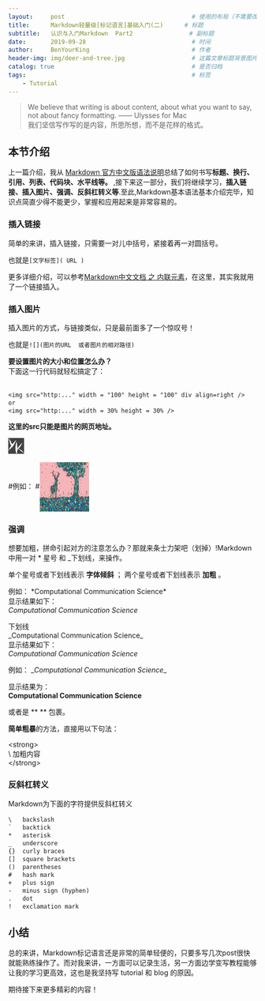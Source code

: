 ```yaml
---
layout:     post                                    # 使用的布局（不需要改）
title:      Markdown轻量级[标记语言]基础入门(二)      # 标题 
subtitle:   认识与入门Markdown  Part2                # 副标题
date:       2019-09-28                              # 时间
author:     BenYourKing                             # 作者
header-img: img/deer-and-tree.jpg                   # 这篇文章标题背景图片
catalog: true                                       # 是否归档
tags:                                               # 标签
    - Tutorial
---
```



> We believe that writing is about content, about what you want to say,     
> not about fancy formatting. —— Ulysses for Mac      
> 我们坚信写作写的是内容，所思所想，而不是花样的格式。     

           
## 本节介绍

上一篇介绍，我从 [Markdown 官方中文版语法说明](https://markdown-zh.readthedocs.io/en/latest/)总结了如何书写<strong>标题、换行、引用、列表、代码块、水平线等。 </strong> ,接下来这一部分，我们将继续学习，<strong>插入链接、插入图片、强调、反斜杠转义等</strong>.至此,Markdown基本语法基本介绍完毕，知识点简直少得不能更少，掌握和应用起来是非常容易的。
            
### 插入链接

简单的来讲，插入链接，只需要一对儿中括号，紧接着再一对圆括号。             

也就是`[文字标签]( URL )`

更多详细介绍，可以参考[Markdown中文文档 之 内联元素](https://markdown-zh.readthedocs.io/en/latest/spanelements/)，在这里，其实我就用了一个链接插入。


### 插入图片

插入图片的方式，与链接类似，只是最前面多了一个惊叹号！         
             
也就是`![](图片的URL  或者图片的相对路径)`

__要设置图片的大小和位置怎么办？__         
下面这一行代码就轻松搞定了：

```

<img src="http:..." width = "100" height = "100" div align=right />         
or
<img src="http:..." width = 30% height = 30% />

```
**这里的src只能是图片的网页地址。**


![](img/favicon.ico) 


#例如：
#<img src="img/deer-and-tree.jpg" width = "100" height = "100" div align=center />


### 强调

想要加粗，拼命引起对方的注意怎么办？那就来条士力架吧（划掉）!Markdown中用一对 \* 星号 和 \_下划线，来操作。         

单个星号或者下划线表示 **字体倾斜** ； 两个星号或者下划线表示  **加粗** 。

例如：
\*Computational Communication Science*          
显示结果如下：         
*Computational Communication Science*
          
下划线      
\_Computational Communication Science_          
显示结果如下：            
_Computational Communication Science_            

例如：
\__Computational Communication Science__                   

显示结果为：       
__Computational Communication Science__


或者是 \**         \**   包裹。

**简单粗暴**的方法，直接用以下句法：                       
             
\<strong>          
\ 加粗内容        
\</strong>           


### 反斜杠转义

Markdown为下面的字符提供反斜杠转义

```
\   backslash         
`   backtick         
*   asterisk            
_   underscore          
{}  curly braces         
[]  square brackets            
()  parentheses           
#   hash mark           
+   plus sign             
-   minus sign (hyphen)            
.   dot          
!   exclamation mark           
```

## 小结

总的来讲，Markdown标记语言还是非常的简单轻便的，只要多写几次post很快就能熟练操作了。而对我来讲，一方面可以记录生活，另一方面边学变写教程能够让我的学习更高效，这也是我坚持写 tutorial 和 blog 的原因。

期待接下来更多精彩的内容！
        
    
